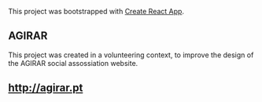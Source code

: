 This project was bootstrapped with [Create React App](https://github.com/facebook/create-react-app).

## AGIRAR

This project was created in a volunteering context, to improve the design of the AGIRAR social assossiation website. 

## http://agirar.pt
